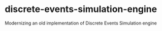 # discrete-events-simulation-engine
Modernizing an old implementation of Discrete Events Simulation engine
